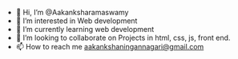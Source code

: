 - 👋 Hi, I’m @Aakanksharamaswamy
- 👀 I’m interested in Web development
- 🌱 I’m currently learning web development
- 💞️ I’m looking to collaborate on Projects in html, css, js, front end.
- 📫 How to reach me aakankshaningannagari@gmail.com

<!---
Aakanksharamaswamy/Aakanksharamaswamy is a ✨ special ✨ repository because its `README.md` (this file) appears on your GitHub profile.
You can click the Preview link to take a look at your changes.
--->
